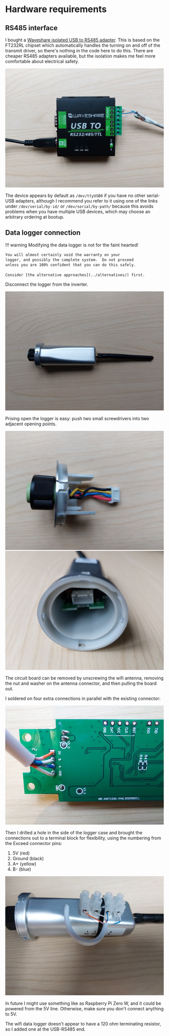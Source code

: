 # Hardware requirements

## RS485 interface

I bought a [Waveshare isolated USB to RS485
adapter](https://www.amazon.co.uk/gp/product/B07P3JGGLG/).  This is based on
the FT232RL chipset which automatically handles the turning on and off of
the transmit driver, so there's nothing in the code here to do this.  There
are cheaper RS485 adapters available, but the isolation makes me feel more
comfortable about electrical safety.

![RS485 adapter connected with terminating resistor](rs485_connected.jpg)

The device appears by default as `/dev/ttyUSB0` if you have no other
serial-USB adapters, although I recommend you refer to it using one of the
links under `/dev/serial/by-id/` or `/dev/serial/by-path/` because this
avoids problems when you have multiple USB devices, which may choose an
arbitrary ordering at bootup.

## Data logger connection

!!! warning
    Modifying the data logger is not for the faint hearted!

    You will almost certainly void the warranty on your
    logger, and possibly the complete system.  Do not proceed
    unless you are 100% confident that you can do this safely.

    Consider [the alternative approaches](../alternatives/) first.

Disconnect the logger from the inverter.

![Original data logger](logger_original.jpg)

Prising open the logger is easy: push two small screwdrivers into two
adjacent opening points.

![Connector](logger_connector.jpg) ![Inside view](logger_internal.jpg)

The circuit board can be removed by unscrewing the wifi antenna, removing
the nut and washer on the antenna connector, and then pulling the board out.

I soldered on four extra connections in parallel with the existing
connector:

![Soldered connection](soldered_connection.jpg)

Then I drilled a hole in the side of the logger case and brought the
connections out to a terminal block for flexibility, using the numbering
from the Exceed connector pins:

1. 5V (red)
2. Ground (black)
3. A+ (yellow)
4. B- (blue)

![Modified data logger with terminal block](logger_modified.jpg)

In future I might use something like as Raspberry Pi Zero W, and it could be
powered from the 5V line.  Otherwise, make sure you don't connect anything
to 5V.

The wifi data logger doesn't appear to have a 120 ohm terminating resistor,
so I added one at the USB-RS485 end.
